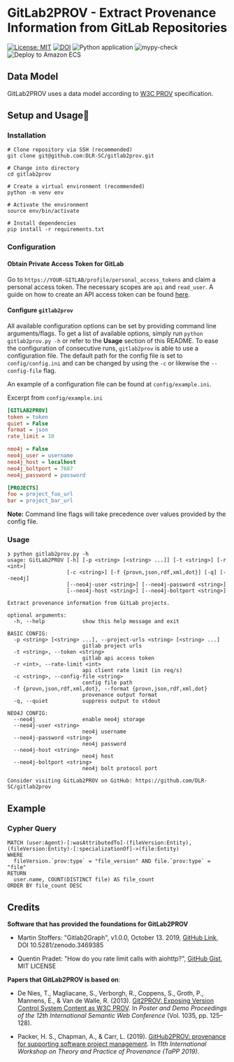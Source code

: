 # GitLab2PROV - Extract Provenance Information from GitLab Repositories

[![License: MIT](https://img.shields.io/badge/License-MIT-yellow.svg)](https://opensource.org/licenses/MIT) [![DOI](https://zenodo.org/badge/215042878.svg)](https://zenodo.org/badge/latestdoi/215042878) ![Python application](https://github.com/DLR-SC/gitlab2prov/workflows/Python%20application/badge.svg?branch=master) ![mypy-check](https://github.com/DLR-SC/gitlab2prov/workflows/mypy-check/badge.svg) ![Deploy to Amazon ECS](https://github.com/DLR-SC/gitlab2prov/workflows/Deploy%20to%20Amazon%20ECS/badge.svg)

## Data Model

GitLab2PROV uses a data model according to [W3C PROV](https://www.w3.org/TR/prov-overview/) specification.

## Setup and Usage:rocket:

### Installation
```
# Clone repository via SSH (recommended)
git clone git@github.com:DLR-SC/gitlab2prov.git

# Change into directory
cd gitlab2prov

# Create a virtual environment (recommended)
python -m venv env

# Activate the environment
source env/bin/activate

# Install dependencies
pip install -r requirements.txt

```
### Configuration

#### Obtain Private Access Token for GitLab

Go to `https://YOUR-GITLAB/profile/personal_access_tokens` and claim a personal access token.
The necessary scopes are `api` and `read_user`. A guide on how to create an API access token can be found [here](https://docs.gitlab.com/ee/user/profile/personal_access_tokens.html#creating-a-personal-access-token).


#### Configure `gitlab2prov`

All available configuration options can be set by providing command line arguments/flags.
To get a list of available options, simply run `python gitlab2prov.py -h` or refer to the **Usage** section of this README.
To ease the configuration of consecutive runs, `gitlab2prov` is able to use a configuration file.
The default path for the config file is set to `config/config.ini` and can be changed by using the `-c` or likewise the `--config-file` flag.

An example of a configuration file can be found at `config/example.ini`.

Excerpt from `config/example.ini`
```ini
[GITLAB2PROV]
token = token
quiet = False
format = json
rate_limit = 10

neo4j = False
neo4j_user = username
neo4j_host = localhost
neo4j_boltport = 7687
neo4j_password = password

[PROJECTS]
foo = project_foo_url
bar = project_bar_url
```
**Note:** Command line flags will take precedence over values provided by the config file.

### Usage
```
❯ python gitlab2prov.py -h
usage: GitLab2PROV [-h] [-p <string> [<string> ...]] [-t <string>] [-r <int>]
                   [-c <string>] [-f {provn,json,rdf,xml,dot}] [-q] [--neo4j]
                   [--neo4j-user <string>] [--neo4j-password <string>]
                   [--neo4j-host <string>] [--neo4j-boltport <string>]

Extract provenance information from GitLab projects.

optional arguments:
  -h, --help            show this help message and exit

BASIC CONFIG:
  -p <string> [<string> ...], --project-urls <string> [<string> ...]
                        gitlab project urls
  -t <string>, --token <string>
                        gitlab api access token
  -r <int>, --rate-limit <int>
                        api client rate limit (in req/s)
  -c <string>, --config-file <string>
                        config file path
  -f {provn,json,rdf,xml,dot}, --format {provn,json,rdf,xml,dot}
                        provenance output format
  -q, --quiet           suppress output to stdout

NEO4J CONFIG:
  --neo4j               enable neo4j storage
  --neo4j-user <string>
                        neo4j username
  --neo4j-password <string>
                        neo4j password
  --neo4j-host <string>
                        neo4j host
  --neo4j-boltport <string>
                        neo4j bolt protocol port

Consider visiting GitLab2PROV on GitHub: https://github.com/DLR-SC/gitlab2prov
```

## Example

### Cypher Query

```cypher
MATCH (user:Agent)-[:wasAttributedTo]-(fileVersion:Entity), (fileVersion:Entity)-[:specializationOf]->(file:Entity)
WHERE 
  fileVersion.`prov:type` = "file_version" AND file.`prov:type` = "file"
RETURN 
  user.name, COUNT(DISTINCT file) AS file_count
ORDER BY file_count DESC
```

## Credits
**Software that has provided the foundations for GitLab2PROV**  
* Martin Stoffers: "Gitlab2Graph", v1.0.0, October 13. 2019, [GitHub Link](https://github.com/DLR-SC/Gitlab2Graph), DOI 10.5281/zenodo.3469385  

* Quentin Pradet: "How do you rate limit calls with aiohttp?", [GitHub Gist](https://gist.github.com/pquentin/5d8f5408cdad73e589d85ba509091741), MIT LICENSE


**Papers that GitLab2PROV is based on**:

* De Nies, T., Magliacane, S., Verborgh, R., Coppens, S., Groth, P., Mannens, E., & Van de Walle, R. (2013). [Git2PROV: Exposing Version Control System Content as W3C PROV](https://dl.acm.org/doi/abs/10.5555/2874399.2874431). In *Poster and Demo Proceedings of the 12th International Semantic Web Conference* (Vol. 1035, pp. 125–128).

* Packer, H. S., Chapman, A., & Carr, L. (2019). [GitHub2PROV: provenance for supporting software project management](https://dl.acm.org/doi/10.5555/3359032.3359039). In *11th International Workshop on Theory and Practice of Provenance (TaPP 2019)*.
